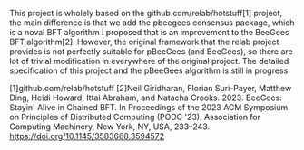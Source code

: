 This project is wholely based on the github.com/relab/hotstuff[1] project, the main difference is that we add the pbeegees consensus package, which is a noval BFT algorithm I proposed that is an improvement to the BeeGees BFT algorithm[2]. However, the original framework that the relab project provides is not perfectly suitable for pBeeGees (and BeeGees), so there are lot of trivial modification in everywhere of the original project. The detailed specification of this project and the pBeeGees algorithm is still in progress.



[1]github.com/relab/hotstuff
[2]Neil Giridharan, Florian Suri-Payer, Matthew Ding, Heidi Howard, Ittai Abraham, and Natacha Crooks. 2023. BeeGees: Stayin' Alive in Chained BFT. In Proceedings of the 2023 ACM Symposium on Principles of Distributed Computing (PODC '23). Association for Computing Machinery, New York, NY, USA, 233–243. https://doi.org/10.1145/3583668.3594572
